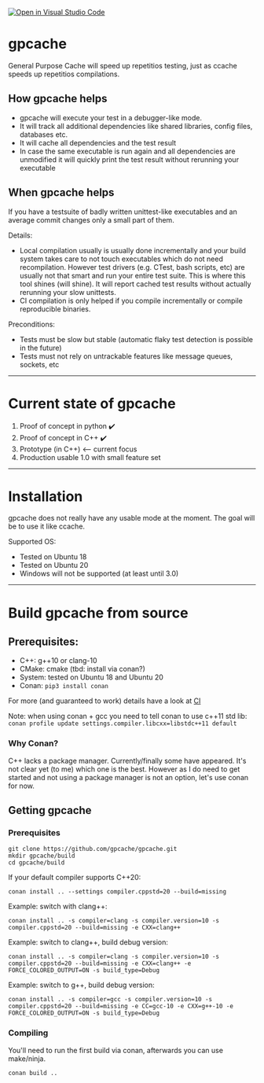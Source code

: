 [![Open in Visual Studio Code](https://open.vscode.dev/badges/open-in-vscode.svg)](https://open.vscode.dev/gpcache/gpcache)

# gpcache
General Purpose Cache will speed up repetitios testing, just as ccache speeds up repetitios compilations.

## How gpcache helps
- gpcache will execute your test in a debugger-like mode.
- It will track all additional dependencies like shared libraries, config files, databases etc.
- It will cache all dependencies and the test result
- In case the same executable is run again and all dependencies are unmodified it will quickly print the test result without rerunning your executable

## When gpcache helps
If you have a testsuite of badly written unittest-like executables and an average commit changes only a small part of them.

Details:
* Local compilation usually is usually done incrementally and your build system takes care to not touch executables which do not need recompilation.
  However test drivers (e.g. CTest, bash scripts, etc) are usually not that smart and run your entire test suite.
  This is where this tool shines (will shine). It will report cached test results without actually rerunning your slow unittests.
* CI compilation is only helped if you compile incrementally or compile reproducible binaries.

Preconditions:
* Tests must be slow but stable (automatic flaky test detection is possible in the future)
* Tests must not rely on untrackable features like message queues, sockets, etc

---

# Current state of gpcache
1. Proof of concept in python :heavy_check_mark:
2. Proof of concept in C++ :heavy_check_mark:
3. Prototype (in C++) <-- current focus
4. Production usable 1.0 with small feature set


---
# Installation
gpcache does not really have any usable mode at the moment.
The goal will be to use it like ccache.

Supported OS:
* Tested on Ubuntu 18
* Tested on Ubuntu 20
* Windows will not be supported (at least until 3.0)


---
# Build gpcache from source

## Prerequisites:
- C++: g++10 or clang-10
- CMake: cmake (tbd: install via conan?)
- System: tested on Ubuntu 18 and Ubuntu 20
- Conan: `pip3 install conan`

For more (and guaranteed to work) details have a look at [CI](.github/workflows/build.yaml)

Note: when using conan + gcc you need to tell conan to use c++11 std lib:
`conan profile update settings.compiler.libcxx=libstdc++11 default`

### Why Conan?
C++ lacks a package manager. Currently/finally some have appeared.
It's not clear yet (to me) which one is the best.
However as I do need to get started and not using a package manager is not an option, let's use conan for now.


## Getting gpcache
### Prerequisites

```
git clone https://github.com/gpcache/gpcache.git
mkdir gpcache/build
cd gpcache/build
```

If your default compiler supports C++20:
```
conan install .. --settings compiler.cppstd=20 --build=missing
```

Example: switch with clang++:
```
conan install .. -s compiler=clang -s compiler.version=10 -s compiler.cppstd=20 --build=missing -e CXX=clang++
```

Example: switch to clang++, build debug version:
```
conan install .. -s compiler=clang -s compiler.version=10 -s compiler.cppstd=20 --build=missing -e CXX=clang++ -e FORCE_COLORED_OUTPUT=ON -s build_type=Debug
```

Example: switch to g++, build debug version:
```
conan install .. -s compiler=gcc -s compiler.version=10 -s compiler.cppstd=20 --build=missing -e CC=gcc-10 -e CXX=g++-10 -e FORCE_COLORED_OUTPUT=ON -s build_type=Debug
```

### Compiling
You'll need to run the first build via conan, afterwards you can use make/ninja.
```
conan build ..
```
